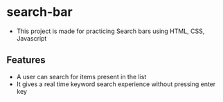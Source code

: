 # search-bar

- This project is made for practicing Search bars using HTML, CSS, Javascript

## Features

- A user can search for items present in the list
- It gives a real time keyword search experience without pressing enter key
